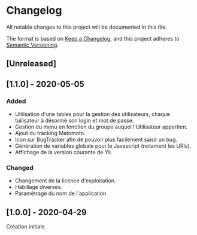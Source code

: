 # Changelog

All notable changes to this project will be documented in this file.

The format is based on [Keep a Changelog](https://keepachangelog.com/en/1.0.0/),
and this project adheres to [Semantic Versioning](https://semver.org/spec/v2.0.0.html).

## [Unreleased]

## [1.1.0] - 2020-05-05

### Added
- Utilisation d'une tables pour la gestion des utilisateurs, chaque tuilisateur à désormé son login et mot de passe.
- Gestion du menu en fonction du groupe auquel l'Utilisateur appartien.
- Ajout du tracking Matomoto.
- Icon sur BugTracker afin de pouvoir plus facilement saisir un bug.
- Génération de variables globale pour le Javascript (notament les URls).
- Affichage de la version courante de Yii.

### Changed
- Changement de la licence d'exploitation.
- Habillage diverses.
- Paramétrage du nom de l'application

## [1.0.0] - 2020-04-29
Création initiale.